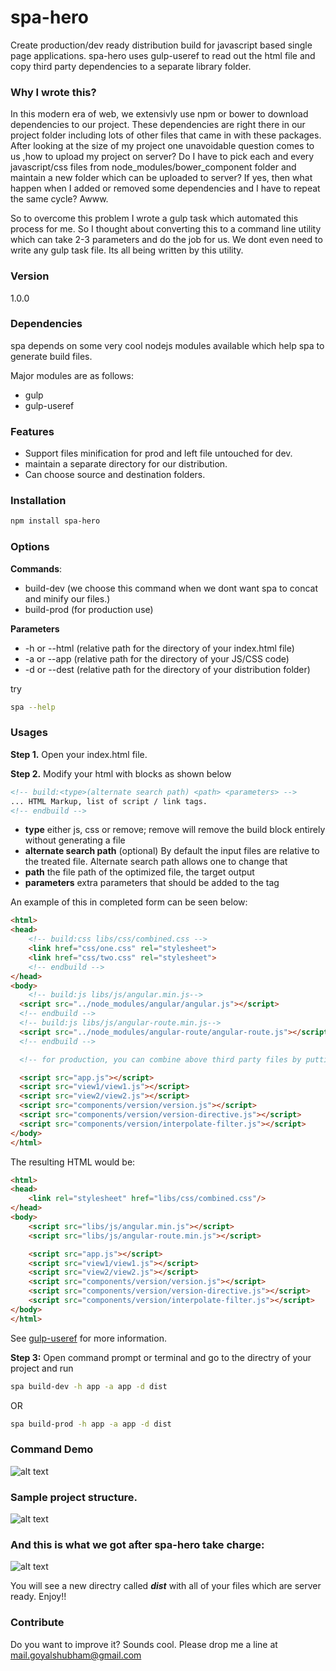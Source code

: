 # spa-hero

Create production/dev ready distribution build for javascript based single page applications. spa-hero uses gulp-useref to read out the html file and copy third party dependencies to a separate library folder.

### Why I wrote this?

In this modern era of web, we extensivly use npm or bower to download dependencies to our project. These dependencies are right there in our project folder including lots of other files that came in with these packages. After looking at the size of my project one unavoidable question comes to us ,how to upload my project on server?
Do I have to pick each and every javascript/css files from node_modules/bower_component folder and maintain a new folder which can be uploaded to server? If yes, then what happen when I added or removed some dependencies and I have to repeat the same cycle? Awww.

So to overcome this problem I wrote a gulp task which automated this process for me. So I thought about converting this to a command line utility which can take 2-3 parameters and do the job for us. We dont even need to write any gulp task file. Its all being written by this utility.

### Version
1.0.0

### Dependencies
spa depends on some very cool nodejs modules available which help spa to generate build files.

Major modules are as follows:
 * gulp
 * gulp-useref

### Features

  - Support files minification for prod and left file untouched for dev.
  - maintain a separate directory for our distribution.
  - Can choose source and destination folders.

### Installation

```sh
npm install spa-hero
```
### Options

**Commands**:
* build-dev (we choose this command when we dont want spa to concat and minify our files.)
* build-prod (for production use)

**Parameters**

* -h or --html (relative path for the directory of your index.html file)
* -a or --app (relative path for the directory of your JS/CSS code)
* -d or --dest (relative path for the directory of your distribution folder)

try
```sh
spa --help
```

### Usages

**Step 1.** Open your index.html file.

**Step 2.** Modify your html with blocks as shown below
```html
<!-- build:<type>(alternate search path) <path> <parameters> -->
... HTML Markup, list of script / link tags.
<!-- endbuild -->
```
* **type** either js, css or remove; remove will remove the build block entirely without generating a file
* **alternate search path** (optional) By default the input files are relative to the treated file. Alternate search path allows one to change that
* **path** the file path of the optimized file, the target output
* **parameters** extra parameters that should be added to the tag

An example of this in completed form can be seen below:

```html
<html>
<head>
    <!-- build:css libs/css/combined.css -->
    <link href="css/one.css" rel="stylesheet">
    <link href="css/two.css" rel="stylesheet">
    <!-- endbuild -->
</head>
<body>
    <!-- build:js libs/js/angular.min.js-->
  <script src="../node_modules/angular/angular.js"></script>
  <!-- endbuild -->
  <!-- build:js libs/js/angular-route.min.js-->
  <script src="../node_modules/angular-route/angular-route.js"></script>
  <!-- endbuild -->

  <!-- for production, you can combine above third party files by putting all of them in single block -->

  <script src="app.js"></script>
  <script src="view1/view1.js"></script>
  <script src="view2/view2.js"></script>
  <script src="components/version/version.js"></script>
  <script src="components/version/version-directive.js"></script>
  <script src="components/version/interpolate-filter.js"></script>
</body>
</html>
```
The resulting HTML would be:
```html
<html>
<head>
    <link rel="stylesheet" href="libs/css/combined.css"/>
</head>
<body>
    <script src="libs/js/angular.min.js"></script>
    <script src="libs/js/angular-route.min.js"></script>

    <script src="app.js"></script>
    <script src="view1/view1.js"></script>
    <script src="view2/view2.js"></script>
    <script src="components/version/version.js"></script>
    <script src="components/version/version-directive.js"></script>
    <script src="components/version/interpolate-filter.js"></script>
</body>
</html>
```
See [gulp-useref](https://www.npmjs.com/package/gulp-useref) for more information.

**Step 3:** Open command prompt or terminal and go to the directry of your project and run
```sh
spa build-dev -h app -a app -d dist
```
OR
```sh
spa build-prod -h app -a app -d dist
```
### Command Demo


![alt text](https://bytebucket.org/sgoyalnet/assets/raw/f407afc4c025a4f2a93952489a8835704e10ae35/spa-hero-demo1.png "Demo folder structure")

### Sample project structure.

![alt text](https://bytebucket.org/sgoyalnet/assets/raw/0829c8d63cb758e97567961994b2dbaa051c76cb/spa-hero-demo.png "Demo folder structure")

### And this is what we got after spa-hero take charge:

![alt text](https://bytebucket.org/sgoyalnet/assets/raw/f407afc4c025a4f2a93952489a8835704e10ae35/spa-hero-demo2.png "Demo folder structure")

You will see a new directry called ***dist*** with all of your files which are server ready. Enjoy!!

### Contribute

Do you want to improve it? Sounds cool. Please drop me a line at <mail.goyalshubham@gmail.com>
